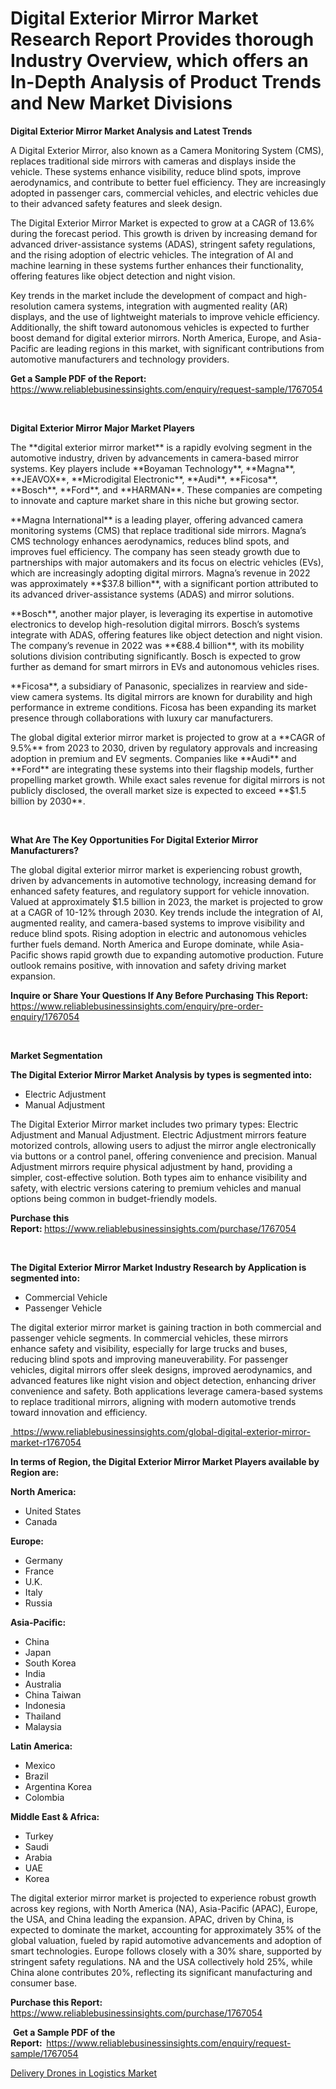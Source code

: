 <p><h1>Digital Exterior Mirror Market Research Report Provides thorough Industry Overview, which offers an In-Depth Analysis of Product Trends and New Market Divisions</h1></p><p><strong>Digital Exterior Mirror Market Analysis and Latest Trends</strong></p>
<p><p>A Digital Exterior Mirror, also known as a Camera Monitoring System (CMS), replaces traditional side mirrors with cameras and displays inside the vehicle. These systems enhance visibility, reduce blind spots, improve aerodynamics, and contribute to better fuel efficiency. They are increasingly adopted in passenger cars, commercial vehicles, and electric vehicles due to their advanced safety features and sleek design.</p><p>The Digital Exterior Mirror Market is expected to grow at a CAGR of 13.6% during the forecast period. This growth is driven by increasing demand for advanced driver-assistance systems (ADAS), stringent safety regulations, and the rising adoption of electric vehicles. The integration of AI and machine learning in these systems further enhances their functionality, offering features like object detection and night vision.</p><p>Key trends in the market include the development of compact and high-resolution camera systems, integration with augmented reality (AR) displays, and the use of lightweight materials to improve vehicle efficiency. Additionally, the shift toward autonomous vehicles is expected to further boost demand for digital exterior mirrors. North America, Europe, and Asia-Pacific are leading regions in this market, with significant contributions from automotive manufacturers and technology providers.</p></p>
<p><strong>Get a Sample PDF of the Report:&nbsp;</strong> <a href="https://www.reliablebusinessinsights.com/enquiry/request-sample/1767054?utm_campaign=1950&utm_medium=2&utm_source=Github&utm_content=ia&utm_term=23012025&utm_id=digital-exterior-mirror">https://www.reliablebusinessinsights.com/enquiry/request-sample/1767054</a></p>
<p>&nbsp;</p>
<p><strong>Digital Exterior Mirror Major Market Players</strong></p>
<p><p>The **digital exterior mirror market** is a rapidly evolving segment in the automotive industry, driven by advancements in camera-based mirror systems. Key players include **Boyaman Technology**, **Magna**, **JEAVOX**, **Microdigital Electronic**, **Audi**, **Ficosa**, **Bosch**, **Ford**, and **HARMAN**. These companies are competing to innovate and capture market share in this niche but growing sector.</p><p>**Magna International** is a leading player, offering advanced camera monitoring systems (CMS) that replace traditional side mirrors. Magna’s CMS technology enhances aerodynamics, reduces blind spots, and improves fuel efficiency. The company has seen steady growth due to partnerships with major automakers and its focus on electric vehicles (EVs), which are increasingly adopting digital mirrors. Magna’s revenue in 2022 was approximately **$37.8 billion**, with a significant portion attributed to its advanced driver-assistance systems (ADAS) and mirror solutions.</p><p>**Bosch**, another major player, is leveraging its expertise in automotive electronics to develop high-resolution digital mirrors. Bosch’s systems integrate with ADAS, offering features like object detection and night vision. The company’s revenue in 2022 was **€88.4 billion**, with its mobility solutions division contributing significantly. Bosch is expected to grow further as demand for smart mirrors in EVs and autonomous vehicles rises.</p><p>**Ficosa**, a subsidiary of Panasonic, specializes in rearview and side-view camera systems. Its digital mirrors are known for durability and high performance in extreme conditions. Ficosa has been expanding its market presence through collaborations with luxury car manufacturers.</p><p>The global digital exterior mirror market is projected to grow at a **CAGR of 9.5%** from 2023 to 2030, driven by regulatory approvals and increasing adoption in premium and EV segments. Companies like **Audi** and **Ford** are integrating these systems into their flagship models, further propelling market growth. While exact sales revenue for digital mirrors is not publicly disclosed, the overall market size is expected to exceed **$1.5 billion by 2030**.</p></p>
<p>&nbsp;</p>
<p><strong>What Are The Key Opportunities For Digital Exterior Mirror Manufacturers?</strong></p>
<p><p>The global digital exterior mirror market is experiencing robust growth, driven by advancements in automotive technology, increasing demand for enhanced safety features, and regulatory support for vehicle innovation. Valued at approximately $1.5 billion in 2023, the market is projected to grow at a CAGR of 10-12% through 2030. Key trends include the integration of AI, augmented reality, and camera-based systems to improve visibility and reduce blind spots. Rising adoption in electric and autonomous vehicles further fuels demand. North America and Europe dominate, while Asia-Pacific shows rapid growth due to expanding automotive production. Future outlook remains positive, with innovation and safety driving market expansion.</p></p>
<p><strong>Inquire or Share Your Questions If Any Before Purchasing This Report:</strong> <a href="https://www.reliablebusinessinsights.com/enquiry/pre-order-enquiry/1767054?utm_campaign=1950&utm_medium=2&utm_source=Github&utm_content=ia&utm_term=23012025&utm_id=digital-exterior-mirror">https://www.reliablebusinessinsights.com/enquiry/pre-order-enquiry/1767054</a></p>
<p>&nbsp;</p>
<p><strong>Market Segmentation</strong></p>
<p><strong>The Digital Exterior Mirror Market Analysis by types is segmented into:</strong></p>
<p><ul><li>Electric Adjustment</li><li>Manual Adjustment</li></ul></p>
<p><p>The Digital Exterior Mirror market includes two primary types: Electric Adjustment and Manual Adjustment. Electric Adjustment mirrors feature motorized controls, allowing users to adjust the mirror angle electronically via buttons or a control panel, offering convenience and precision. Manual Adjustment mirrors require physical adjustment by hand, providing a simpler, cost-effective solution. Both types aim to enhance visibility and safety, with electric versions catering to premium vehicles and manual options being common in budget-friendly models.</p></p>
<p><strong>Purchase this Report:&nbsp;</strong><a href="https://www.reliablebusinessinsights.com/purchase/1767054?utm_campaign=1950&utm_medium=2&utm_source=Github&utm_content=ia&utm_term=23012025&utm_id=digital-exterior-mirror">https://www.reliablebusinessinsights.com/purchase/1767054</a></p>
<p>&nbsp;</p>
<p><strong>The Digital Exterior Mirror Market Industry Research by Application is segmented into:</strong></p>
<p><ul><li>Commercial Vehicle</li><li>Passenger Vehicle</li></ul></p>
<p><p>The digital exterior mirror market is gaining traction in both commercial and passenger vehicle segments. In commercial vehicles, these mirrors enhance safety and visibility, especially for large trucks and buses, reducing blind spots and improving maneuverability. For passenger vehicles, digital mirrors offer sleek designs, improved aerodynamics, and advanced features like night vision and object detection, enhancing driver convenience and safety. Both applications leverage camera-based systems to replace traditional mirrors, aligning with modern automotive trends toward innovation and efficiency.</p></p>
<p><a href="https://www.reliablebusinessinsights.com/global-digital-exterior-mirror-market-r1767054?utm_campaign=1950&utm_medium=2&utm_source=Github&utm_content=ia&utm_term=23012025&utm_id=digital-exterior-mirror">&nbsp;https://www.reliablebusinessinsights.com/global-digital-exterior-mirror-market-r1767054</a></p>
<p><strong>In terms of Region, the Digital Exterior Mirror Market Players available by Region are:</strong></p>
<p>
    <p> <strong> North America: </strong>
        <ul>
            <li>United States</li>
            <li>Canada</li>
        </ul>
        </p> 
    <p> <strong> Europe: </strong>
        <ul>
            <li>Germany</li>
            <li>France</li>
            <li>U.K.</li>
            <li>Italy</li>
            <li>Russia</li>
        </ul>
        </p> 
    <p> <strong> Asia-Pacific: </strong>
        <ul>
            <li>China</li>
            <li>Japan</li>
            <li>South Korea</li>
            <li>India</li>
            <li>Australia</li>
            <li>China Taiwan</li>
            <li>Indonesia</li>
            <li>Thailand</li>
            <li>Malaysia</li>
        </ul>
        </p> 
    <p> <strong> Latin America: </strong>
        <ul>
            <li>Mexico</li>
            <li>Brazil</li>
            <li>Argentina Korea</li>
            <li>Colombia</li>
        </ul>
        </p> 
    <p> <strong> Middle East & Africa: </strong>
        <ul>
            <li>Turkey</li>
            <li>Saudi</li>
            <li>Arabia</li>
            <li>UAE</li>
            <li>Korea</li>
        </ul>
    </p>
    </p>
<p><p>The digital exterior mirror market is projected to experience robust growth across key regions, with North America (NA), Asia-Pacific (APAC), Europe, the USA, and China leading the expansion. APAC, driven by China, is expected to dominate the market, accounting for approximately 35% of the global valuation, fueled by rapid automotive advancements and adoption of smart technologies. Europe follows closely with a 30% share, supported by stringent safety regulations. NA and the USA collectively hold 25%, while China alone contributes 20%, reflecting its significant manufacturing and consumer base.</p></p>
<p><strong>Purchase this Report: </strong><a href="https://www.reliablebusinessinsights.com/purchase/1767054?utm_campaign=1950&utm_medium=2&utm_source=Github&utm_content=ia&utm_term=23012025&utm_id=digital-exterior-mirror">https://www.reliablebusinessinsights.com/purchase/1767054</a></p>
<p>&nbsp;<strong>Get a Sample PDF of the Report:&nbsp;&nbsp;</strong><a href="https://www.reliablebusinessinsights.com/enquiry/request-sample/1767054?utm_campaign=1950&utm_medium=2&utm_source=Github&utm_content=ia&utm_term=23012025&utm_id=digital-exterior-mirror">https://www.reliablebusinessinsights.com/enquiry/request-sample/1767054</a></p>
<p><strong></strong></p>
<p><p><a href="https://github.com/marlanamarvn/Market-Research-Report-List-1/blob/main/delivery-drones-in-logistics-market.md?utm_campaign=1950&utm_medium=2&utm_source=Github&utm_content=ia&utm_term=23012025&utm_id=digital-exterior-mirror">Delivery Drones in Logistics Market</a></p></p>